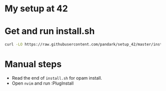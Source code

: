 My setup at 42
==============

# Get and run install.sh

``` sh
curl -LO https://raw.githubusercontent.com/pandark/setup_42/master/install.sh && zsh install.sh
```

# Manual steps

* Read the end of `install.sh` for opam install.
* Open `nvim` and run :PlugInstall
